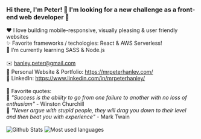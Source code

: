 ### Hi there, I'm Peter! 👋 I'm looking for a new challenge as a front-end web developer 💪<br>
:heart: I love building mobile-responsive, visually pleasing & user friendly websites<br>
✨ Favorite frameworks / techologies: React & AWS Serverless!<br>
🌱 I’m currently learning SASS & Node.js<br>
<br>
✉️ hanley.peter@gmail.com<br>
🎨 Personal Website & Portfolio: https://mrpeterhanley.com/<br>
💼 LinkedIn: https://www.linkedin.com/in/mrpeterhanley/<br>
<br>
🧑 Favorite quotes:<br>
💬 *"Success is the ability to go from one failure to another with no loss of enthusiam"* - Winston Churchill<br>
💬 *"Never argue with stupid people, they will drag you down to their level and then beat you with experience"* - Mark Twain<br>
<br>
<img src="https://github-readme-stats.vercel.app/api?username=mrpeterhanley&show_icons=true" alt="Github Stats"/>
<img src="https://github-readme-stats.vercel.app/api/top-langs/?username=mrpeterhanley" alt="Most used languages"/>
